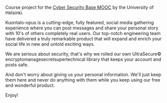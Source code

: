 Course project for the [Cyber Security Base MOOC](https://cybersecuritybase.github.io/) by the University of Helsinki.

Kuontalo-opus is a cutting-edge, fully featured, social media gathering experience where you can post messages and share your personal story with 10's of others completely real users. Our top-notch engineering team have delivered a truly remarkable product that will expand and enrich your social life in new and untold exciting ways.

We are serious about security, that's why we rolled our own UltraSecure© encryptomanagesecretsupertechnical library that keeps your account and posts safe.

And don't worry about giving us your personal information. We'll just keep them here and never do anything with them while you keep using our free and wonderful product.

Enjoy!
